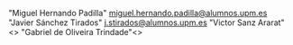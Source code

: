 "Miguel Hernando Padilla" <miguel.hernando.padilla@alumnos.upm.es>
"Javier Sánchez Tirados" <j.stirados@alumnos.upm.es>
"Victor Sanz Ararat" <>
"Gabriel de Oliveira Trindade"<>